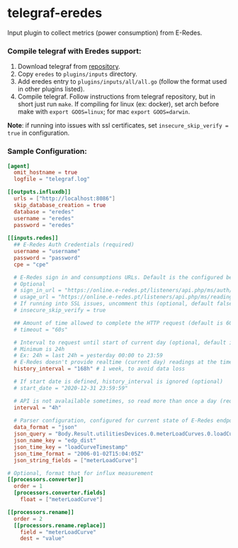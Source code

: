 # telegraf-eredes

Input plugin to collect metrics (power consumption) from E-Redes.

### Compile telegraf with Eredes support:

1. Download telegraf from [repository](https://github.com/influxdata/telegraf). 
2. Copy `eredes` to `plugins/inputs` directory.
3. Add eredes entry to `plugins/inputs/all/all.go` (follow the format used in other plugins listed).
4. Compile telegraf. Follow instructions from telegraf repository, but in short just run `make`. If compiling for linux (ex: docker), set arch before make with `export GOOS=linux`; for mac `export GOOS=darwin`.

**Note**: if running into issues with ssl certificates, set `insecure_skip_verify = true` in configuration.

### Sample Configuration:

```toml
[agent]
  omit_hostname = true
  logfile = "telegraf.log"

[[outputs.influxdb]]
  urls = ["http://localhost:8086"]
  skip_database_creation = true
  database = "eredes"
  username = "eredes"
  password = "eredes"
  
[[inputs.redes]]
  ## E-Redes Auth Credentials (required)
  username = "username"
  password = "password"
  cpe = "cpe"

  # E-Redes sign in and consumptions URLs. Default is the configured below.
  # Optional
  # sign_in_url = "https://online.e-redes.pt/listeners/api.php/ms/auth/auth/signin"
  # usage_url = "https://online.e-redes.pt/listeners/api.php/ms/reading/data-usage/sysgrid/get"
  # If running into SSL issues, uncomment this (optional, default false)
  # insecure_skip_verify = true

  ## Amount of time allowed to complete the HTTP request (default is 60s)
  # timeout = "60s"

  # Interval to request until start of current day (optional, default is 24h)
  # Minimum is 24h
  # Ex: 24h = last 24h = yesterday 00:00 to 23:59
  # E-Redes doesn't provide realtime (current day) readings at the time
  history_interval = "168h" # 1 week, to avoid data loss

  # If start date is defined, history_interval is ignored (optional)
  # start_date = "2020-12-31 23:59:59"

  # API is not avalailable sometimes, so read more than once a day (required)
  interval = "4h"
  
  # Parser configuration, configured for current state of E-Redes endpoints (required)
  data_format = "json"
  json_query = "Body.Result.utilitiesDevices.0.meterLoadCurves.0.loadCurves"
  json_name_key = "edp_dist"
  json_time_key = "loadCurveTimestamp"
  json_time_format = "2006-01-02T15:04:05Z"
  json_string_fields = ["meterLoadCurve"]

# Optional, format that for influx measurement
[[processors.converter]]
  order = 1
  [processors.converter.fields]
    float = ["meterLoadCurve"]

[[processors.rename]]
  order = 2
  [[processors.rename.replace]]
    field = "meterLoadCurve"
    dest = "value"
```